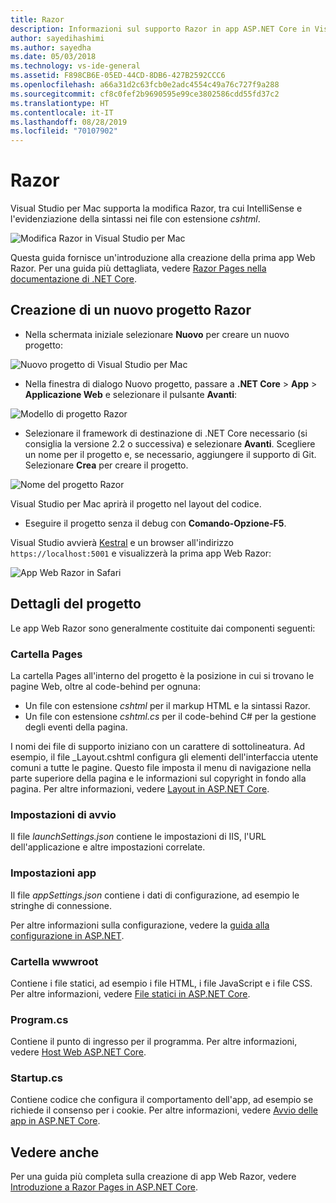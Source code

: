 ```yaml
---
title: Razor
description: Informazioni sul supporto Razor in app ASP.NET Core in Visual Studio per Mac
author: sayedihashimi
ms.author: sayedha
ms.date: 05/03/2018
ms.technology: vs-ide-general
ms.assetid: F898CB6E-05ED-44CD-8DB6-427B2592CCC6
ms.openlocfilehash: a66a31d2c63fcb0e2adc4554c49a76c727f9a288
ms.sourcegitcommit: cf8c0fef2b9690595e99ce3802586cdd55fd37c2
ms.translationtype: HT
ms.contentlocale: it-IT
ms.lasthandoff: 08/28/2019
ms.locfileid: "70107902"
---
```

# <a name="razor"></a>Razor

Visual Studio per Mac supporta la modifica Razor, tra cui IntelliSense e l'evidenziazione della sintassi nei file con estensione *cshtml*.

![Modifica Razor in Visual Studio per Mac](media/razor-editor.png)

Questa guida fornisce un'introduzione alla creazione della prima app Web Razor. Per una guida più dettagliata, vedere [Razor Pages nella documentazione di .NET Core](/aspnet/core/razor-pages/index).

## <a name="creating-a-new-razor-project"></a>Creazione di un nuovo progetto Razor

* Nella schermata iniziale selezionare **Nuovo** per creare un nuovo progetto:

![Nuovo progetto di Visual Studio per Mac](media/razor-new.png)

* Nella finestra di dialogo Nuovo progetto, passare a **.NET Core** > **App** > **Applicazione Web** e selezionare il pulsante **Avanti**:

![Modello di progetto Razor](media/razor-new-project1.png)

* Selezionare il framework di destinazione di .NET Core necessario (si consiglia la versione 2.2 o successiva) e selezionare **Avanti**.  Scegliere un nome per il progetto e, se necessario, aggiungere il supporto di Git. Selezionare **Crea** per creare il progetto.

![Nome del progetto Razor](media/razor-new-project2.png)

Visual Studio per Mac aprirà il progetto nel layout del codice.

* Eseguire il progetto senza il debug con **Comando-Opzione-F5**.

Visual Studio avvierà [Kestral](https://docs.microsoft.com/aspnet/core/fundamentals/servers/kestrel) e un browser all'indirizzo `https://localhost:5001` e visualizzerà la prima app Web Razor:

![App Web Razor in Safari](media/razor-webapp.png)

## <a name="project-anatomy"></a>Dettagli del progetto

Le app Web Razor sono generalmente costituite dai componenti seguenti:

### <a name="pages-folder"></a>Cartella Pages

La cartella Pages all'interno del progetto è la posizione in cui si trovano le pagine Web, oltre al code-behind per ognuna:
* Un file con estensione *cshtml* per il markup HTML e la sintassi Razor.
* Un file con estensione *cshtml.cs* per il code-behind C# per la gestione degli eventi della pagina.

I nomi dei file di supporto iniziano con un carattere di sottolineatura. Ad esempio, il file _Layout.cshtml configura gli elementi dell'interfaccia utente comuni a tutte le pagine. Questo file imposta il menu di navigazione nella parte superiore della pagina e le informazioni sul copyright in fondo alla pagina. Per altre informazioni, vedere [Layout in ASP.NET Core](https://docs.microsoft.com/aspnet/core/mvc/views/layout).

### <a name="launch-settings"></a>Impostazioni di avvio

Il file *launchSettings.json* contiene le impostazioni di IIS, l'URL dell'applicazione e altre impostazioni correlate.

### <a name="app-settings"></a>Impostazioni app

Il file *appSettings.json* contiene i dati di configurazione, ad esempio le stringhe di connessione.

Per altre informazioni sulla configurazione, vedere la [guida alla configurazione in ASP.NET](https://docs.microsoft.com/aspnet/core/fundamentals/configuration/index).

### <a name="wwwroot-folder"></a>Cartella wwwroot

Contiene i file statici, ad esempio i file HTML, i file JavaScript e i file CSS. Per altre informazioni, vedere [File statici in ASP.NET Core](https://docs.microsoft.com/aspnet/core/fundamentals/static-files).

### <a name="programcs"></a>Program.cs

Contiene il punto di ingresso per il programma. Per altre informazioni, vedere [Host Web ASP.NET Core](https://docs.microsoft.com/aspnet/core/fundamentals/host/web-host).

### <a name="startupcs"></a>Startup.cs

Contiene codice che configura il comportamento dell'app, ad esempio se richiede il consenso per i cookie. Per altre informazioni, vedere [Avvio delle app in ASP.NET Core](https://docs.microsoft.com/aspnet/core/fundamentals/startup).

## <a name="see-aso"></a>Vedere anche

Per una guida più completa sulla creazione di app Web Razor, vedere [Introduzione a Razor Pages in ASP.NET Core](https://docs.microsoft.com/aspnet/core/razor-pages/index).
